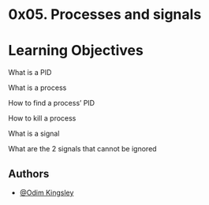 
# 0x05. Processes and signals

# Learning Objectives

What is a PID

What is a process

How to find a process’ PID

How to kill a process

What is a signal

What are the 2 signals that cannot be ignored
## Authors

- [@Odim Kingsley](https://www.github.com/okekingscodes)


